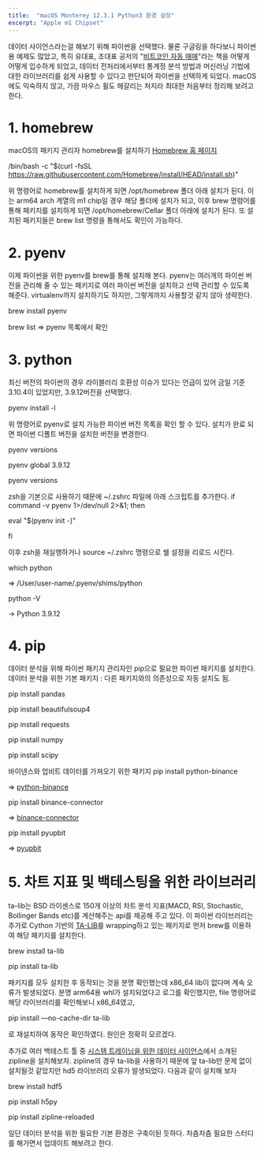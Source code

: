 ```yaml
---
title:  "macOS Monterey 12.3.1 Python3 환경 설정"
excerpt: "Apple m1 Chipset"
---
```

데이터 사이언스라는걸 해보기 위해 파이썬을 선택했다. 물론 구글링을 하다보니 파이썬용 예제도 많았고, 특히 유대표, 조대표 공저의 "[비트코인 자동 매매](https://wikidocs.net/book/1665)"라는 책을 어떻게 어떻게 입수하게 되었고, 데이터 전처리에서부터 통계정 분석 방법과 머신러닝 기법에 대한 라이브러리를 쉽게 사용할 수 있다고 판단되어 파이썬을 선택하게 되었다. 
macOS에도 익숙하지 않고, 가끔 마우스 휠도 헤갈리는 처지라 최대한 처음부터 정리해 보려고 한다. 

# 1. homebrew
macOS의 패키지 관리자 homebrew를 설치하기
[Homebrew 홈 페이지](https://brew.sh/index_ko)

/bin/bash -c "$(curl -fsSL https://raw.githubusercontent.com/Homebrew/install/HEAD/install.sh)"

위 명령어로 homebrew를 설치하게 되면 /opt/homebrew 폴더 아래 설치가 된다. 이는 arm64 arch 계열의 m1 chip일 경우 해당 폴더에 설치가 되고, 이후 brew 명령어를 통해 패키지를 설치하게 되면 /opt/homebrew/Cellar 폴더 아래에 설치가 된다. 또 설치된 패키지들은 brew list 명령을 통해서도 확인이 가능하다. 

# 2. pyenv
이제 파이썬을 위한 pyenv를 brew를 통해 설치해 본다.
pyenv는 여러개의 파이썬 버전을 관리해 줄 수 있는 패키지로 여러 파이썬 버전을 설치하고 선택 관리할 수 있도록 해준다. virtualenv까지 설치하기도 하지만, 그렇게까지 사용할것 같지 않아 생략한다.

brew install pyenv

brew list
=> pyenv 목록에서 확인

# 3. python
최신 버전의 파이썬의 경우 라이블러리 호환성 이슈가 있다는 언급이 있어 금일 기준 3.10.4이 있었지만, 3.9.12버전을 선택했다.

pyenv install -l

위 명령어로 pyenv로 설치 가능한 파이썬 버전 목록을 확인 할 수 있다.
설치가 완료 되면 파이썬 디폴트 버전을 설치한 버전을 변경한다.

pyenv versions

pyenv global 3.9.12

pyenv versions

zsh을 기본으로 사용하기 때문에 ~/.zshrc 파일에 아래 스크립트를 추가한다.
if command -v pyenv 1>/dev/null 2>&1; then

  eval "$(pyenv init -)"
  
fi

이후 zsh을 재실행하거나 source ~/.zshrc 명령으로 쉘 설정을 리로드 시킨다.

which python

 => /User/user-name/.pyenv/shims/python
 
python -V

 -> Python 3.9.12

# 4. pip
데이터 분석을 위해 파이썬 패키지 관리자인 pip으로 필요한 파이썬 패키지를 설치한다.
데이터 분석을 위한 기본 패키지 : 다른 패키지와의 의존성으로 자동 설치도 됨.

pip install pandas

pip install beautifulsoup4

pip install requests

pip install numpy

pip install scipy

바이넨스와 업비트 데이터를 가져오기 위한 패키지
pip install python-binance

 => [python-binance](https://python-binance.readthedocs.io/en/latest/)
 
pip install binance-connector

 => [binance-connector](https://github.com/binance/binance-connector-python)
 
pip install pyupbit

 => [pyupbit](https://github.com/sharebook-kr/pyupbit)

# 5. 차트 지표 및 백테스팅을 위한 라이브러리
ta-lib는 BSD 라이센스로 150개 이상의 차트 분석 지표(MACD, RSI, Stochastic, Bollinger Bands etc)를 계산해주는 api를 제공해 주고 있다. 이 파이썬 라이브러리는 추가로 Cython 기반의 [TA-LIB](https://ta-lib.org/)를 wrapping하고 있는 패키지로 먼저 brew를 이용하여 해당 패키지를 설치한다.

brew install ta-lib

pip install ta-lib

패키지를 모두 설치한 후 동작되는 것을 분명 확인했는데 x86_64 lib이 없다며 계속 오류가 발생되었다. 분명 arm64용 whl가 설치되었다고 로그를 확인했지만, file 명령어로 해당 라이브러리를 확인해보니 x86_64였고, 

pip install —no-cache-dir ta-lib 
 
로 재설치하여 동작은 확인하였다. 원인은 정확히 모르겠다.

추가로 여러 백테스트 툴 중 [시스템 트레이닝을 위한 데이터 사이언스](https://wikidocs.net/60659)에서 소개된 zipline을 설치해보자. zipline의 경우 ta-lib을 사용하기 때문에 앞 ta-lib만 문제 없이 설치될것 같았지만 hd5 라이브러리 오류가 발생되었다. 다음과 같이 설치해 보자

brew install hdf5

pip install h5py

pip install zipline-reloaded

일단 데이터 분석을 위한 필요한 기본 환경은 구축이된 듯하다. 차츰차츰 필요한 스터디를 해가면서 업데이트 해보려고 한다.

